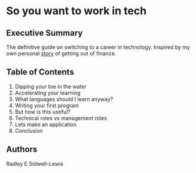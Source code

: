 # So you want to work in tech

## Executive Summary

The definitive guide on switching to a career in technology. Inspired by my own personal [story](https://hackernoon.com/i-left-banking-for-tech-and-it-was-the-best-career-decision-ive-ever-made-2b9632uj) of getting out of finance.

## Table of Contents

1. Dipping your toe in the water
2. Accelerating your learning
3. What languages should I learn anyway?
4. Writing your first program
5. But how is this useful?
6. Technical roles vs management roles
7. Lets make an application
8. Conclusion

## Authors
Radley E Sidwell-Lewis


